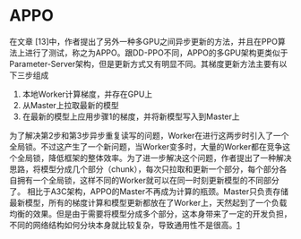 # APPO

在文章 [13]中，作者提出了另外一种多GPU之间异步更新的方法，并且在PPO算法上进行了测试，称之为APPO。跟DD-PPO不同，APPO的多GPU架构更类似于Parameter-Server架构，但是更新方式又有明显不同。其梯度更新方法主要有以下三步组成

1. 本地Worker计算梯度，并存在GPU上
1. 从Master上拉取最新的模型
1. 在最新的模型上应用步骤1的梯度，并将新模型写入到Master上

为了解决第2步和第3步异步重复读写的问题，Worker在进行这两步时引入了一个全局锁。不过这产生了一个新问题，当Worker变多时，大量的Worker都在竞争这个全局锁，降低框架的整体效率。为了进一步解决这个问题，作者提出了一种解决思路，将模型分成几个部分（chunk），每次只拉取和更新一个部分，每个部分各自拥有一个全局锁，这样不同的Worker就可以在同一时刻更新模型的不同部分了。
相比于A3C架构，APPO的Master不再成为计算的瓶颈。Master只负责存储最新模型，所有的梯度计算和模型更新都放在了Worker上，天然起到了一个负载均衡的效果。但是由于需要将模型分成多个部分，这本身带来了一定的开发负担，不同的网络结构如何分块本身就比较复杂，导致通用性不是很高。[1]


[1]: https://zhuanlan.zhihu.com/p/328284456
